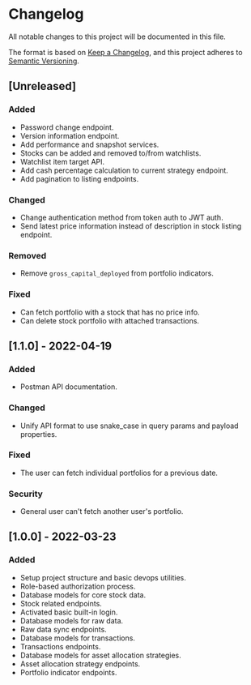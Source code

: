 # Changelog

All notable changes to this project will be documented in this file.

The format is based on [Keep a Changelog](https://keepachangelog.com/en/1.0.0/),
and this project adheres to [Semantic Versioning](https://semver.org/spec/v2.0.0.html).

## [Unreleased]

### Added

- Password change endpoint.
- Version information endpoint.
- Add performance and snapshot services.
- Stocks can be added and removed to/from watchlists.
- Watchlist item target API.
- Add cash percentage calculation to current strategy endpoint.
- Add pagination to listing endpoints.

### Changed

- Change authentication method from token auth to JWT auth.
- Send latest price information instead of description in stock listing endpoint.

### Removed

- Remove `gross_capital_deployed` from portfolio indicators.

### Fixed

- Can fetch portfolio with a stock that has no price info.
- Can delete stock portfolio with attached transactions.

## [1.1.0] - 2022-04-19

### Added

- Postman API documentation.

### Changed

- Unify API format to use snake_case in query params and payload properties.

### Fixed

- The user can fetch individual portfolios for a previous date.

### Security

- General user can't fetch another user's portfolio.

## [1.0.0] - 2022-03-23

### Added

- Setup project structure and basic devops utilities.
- Role-based authorization process.
- Database models for core stock data.
- Stock related endpoints.
- Activated basic built-in login.
- Database models for raw data.
- Raw data sync endpoints.
- Database models for transactions.
- Transactions endpoints.
- Database models for asset allocation strategies.
- Asset allocation strategy endpoints.
- Portfolio indicator endpoints.
